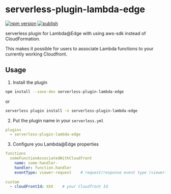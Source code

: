 # serverless-plugin-lambda-edge

[![npm version](https://badge.fury.io/js/serverless-plugin-lambda-edge.svg)](https://badge.fury.io/js/serverless-plugin-lambda-edge)
[![publish](https://github.com/isudzumi/serverless-plugin-lambda-edge/workflows/publish/badge.svg)](https://github.com/isudzumi/serverless-plugin-lambda-edge/actions?query=workflow%3Apublish)

serverless plugin for Lambda@Edge with using aws-sdk instead of CloudFormation.

This makes it possible for users to associate Lambda functions to your currently working Cloudfront.

## Usage

1. Install the plugin
```sh
npm install --save-dev serverless-plugin-lambda-edge
```

or

```sh
serverless plugin install -n serverless-plugin-lambda-edge
```

2. Put the plugin name in your `serverless.yml`

```yml
plugins
  - serverless-plugin-lambda-edge
```

3. Configure you Lambda@Edge properties

```yml
functions
  someFunctionAssociatedWithCloudfront
    name: some-handler-
    handler: function.handler
    eventType: viewer-request    # request/response event type (viewer-request, viewer-response, origin-request, origin-response)
    
custom
  - cloudFrontId: XXX    # your Cloudfront Id
```
